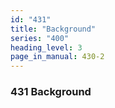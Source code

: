 ```yaml
---
id: "431"
title: "Background"
series: "400"
heading_level: 3
page_in_manual: 430-2
---
```


### 431 Background